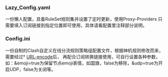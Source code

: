 ### Lazy_Config.yaml

一份懒人配置，具备RuleSet规则集并设置了定时更新，使用Proxy-Providers
只需要填入订阅链接到指定位置即可使用，具体请看配置里注释部分说明。

### Config.ini

一份自制的Clash自定义在线分流规则策略组配置文件，根据神机规则修改而来，需要经过* [URL-encode](https://www.urlencoder.org/)后，
再配合订阅转换链接使用，可自行设置各种参数，如：&emoji=true为保留节点emoji表情，如国旗，false为移除，&udp=true为开启UDP，false为关闭等。

